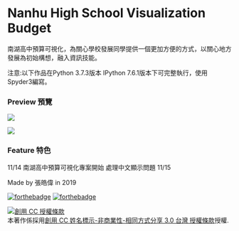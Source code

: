 # Nanhu High School Visualization Budget
南湖高中預算可視化，為關心學校發展同學提供一個更加方便的方式，以關心地方發展為初始構想，融入資訊技能。

注意:以下作品在Python 3.7.3版本 IPython 7.6.1版本下可完整執行，使用Spyder3編寫。

<h3>Preview 預覽</h3>

<img src="https://i.imgur.com/c1D5mau.png"></img>

<img src="https://i.imgur.com/emZgl9j.png"></img>


<h3>Feature 特色</h3>


11/14 南湖高中預算可視化專案開始 處理中文顯示問題
11/15 

 Made by 張皓偉 in 2019
 
 [![forthebadge](https://forthebadge.com/images/badges/made-with-python.svg)](https://forthebadge.com) [![forthebadge](https://forthebadge.com/images/badges/built-with-love.svg)](https://forthebadge.com)
 
 
<a rel="license" href="http://creativecommons.org/licenses/by-nc-sa/3.0/tw/"><img alt="創用 CC 授權條款" style="border-width:0" src="https://i.creativecommons.org/l/by-nc-sa/3.0/tw/88x31.png" /></a><br />本著作係採用<a rel="license" href="http://creativecommons.org/licenses/by-nc-sa/3.0/tw/">創用 CC 姓名標示-非商業性-相同方式分享 3.0 台灣 授權條款</a>授權.
